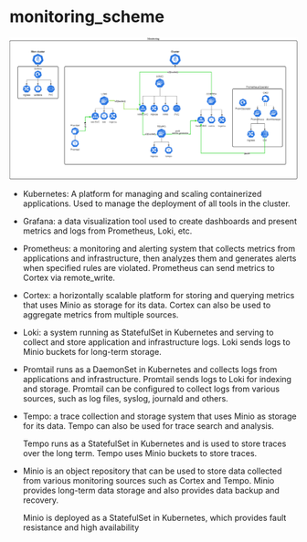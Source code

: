 # monitoring_scheme

![image](https://github.com/ivorobey/monitoring_scheme/blob/main/diagram.png)

- Kubernetes: A platform for managing and scaling containerized applications. Used to manage the deployment of all tools in the cluster.

- Grafana: a data visualization tool used to create dashboards and present metrics and logs from Prometheus, Loki, etc.

- Prometheus: a monitoring and alerting system that collects metrics from applications and infrastructure, then analyzes them and generates alerts when specified rules are violated. Prometheus can send metrics to Cortex via remote_write.

- Cortex: a horizontally scalable platform for storing and querying metrics that uses Minio as storage for its data. Cortex can also be used to aggregate metrics from multiple sources.

- Loki: a system running as StatefulSet in Kubernetes and serving to collect and store application and infrastructure logs. Loki sends logs to Minio buckets for long-term storage.

- Promtail runs as a DaemonSet in Kubernetes and collects logs from applications and infrastructure. Promtail sends logs to Loki for indexing and storage. Promtail can be configured to collect logs from various sources, such as log files, syslog, journald and others.

- Tempo: a trace collection and storage system that uses Minio as storage for its data. Tempo can also be used for trace search and analysis.

  Tempo runs as a StatefulSet in Kubernetes and is used to store traces over the long term. Tempo uses Minio buckets to store traces.

- Minio is an object repository that can be used to store data collected from various monitoring sources such as Cortex and Tempo. Minio provides long-term data storage and also provides data backup and recovery.

  Minio is deployed as a StatefulSet in Kubernetes, which provides fault resistance and high availability



